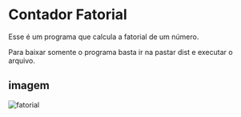 # Contador Fatorial

Esse é um programa que calcula a fatorial de um número.

Para baixar somente o programa basta ir na pastar dist e executar o arquivo.

## imagem
![fatorial](https://user-images.githubusercontent.com/63865025/85070511-4c306800-b18c-11ea-90c4-95e145b983aa.png)
